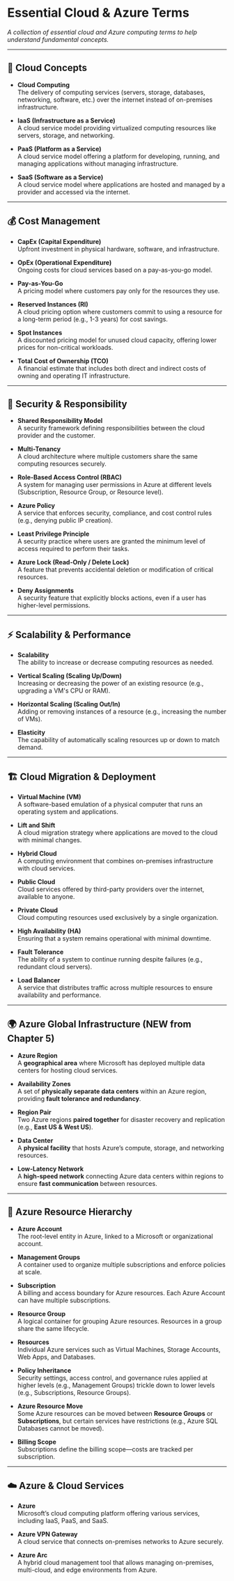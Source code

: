 # **Essential Cloud & Azure Terms**  

*A collection of essential cloud and Azure computing terms to help understand fundamental concepts.*  

---

## 📌 **Cloud Concepts**  

- **Cloud Computing**  
  The delivery of computing services (servers, storage, databases, networking, software, etc.) over the internet instead of on-premises infrastructure.  

- **IaaS (Infrastructure as a Service)**  
  A cloud service model providing virtualized computing resources like servers, storage, and networking.  

- **PaaS (Platform as a Service)**  
  A cloud service model offering a platform for developing, running, and managing applications without managing infrastructure.  

- **SaaS (Software as a Service)**  
  A cloud service model where applications are hosted and managed by a provider and accessed via the internet.  

---

## 💰 **Cost Management**  

- **CapEx (Capital Expenditure)**  
  Upfront investment in physical hardware, software, and infrastructure.  

- **OpEx (Operational Expenditure)**  
  Ongoing costs for cloud services based on a pay-as-you-go model.  

- **Pay-as-You-Go**  
  A pricing model where customers pay only for the resources they use.  

- **Reserved Instances (RI)**  
  A cloud pricing option where customers commit to using a resource for a long-term period (e.g., 1-3 years) for cost savings.  

- **Spot Instances**  
  A discounted pricing model for unused cloud capacity, offering lower prices for non-critical workloads.  

- **Total Cost of Ownership (TCO)**  
  A financial estimate that includes both direct and indirect costs of owning and operating IT infrastructure.  

---

## 🔐 **Security & Responsibility**  

- **Shared Responsibility Model**  
  A security framework defining responsibilities between the cloud provider and the customer.  

- **Multi-Tenancy**  
  A cloud architecture where multiple customers share the same computing resources securely.  

- **Role-Based Access Control (RBAC)**  
  A system for managing user permissions in Azure at different levels (Subscription, Resource Group, or Resource level).  

- **Azure Policy**  
  A service that enforces security, compliance, and cost control rules (e.g., denying public IP creation).  

- **Least Privilege Principle**  
  A security practice where users are granted the minimum level of access required to perform their tasks.  

- **Azure Lock (Read-Only / Delete Lock)**  
  A feature that prevents accidental deletion or modification of critical resources.  

- **Deny Assignments**  
  A security feature that explicitly blocks actions, even if a user has higher-level permissions.  

---

## ⚡ **Scalability & Performance**  

- **Scalability**  
  The ability to increase or decrease computing resources as needed.  

- **Vertical Scaling (Scaling Up/Down)**  
  Increasing or decreasing the power of an existing resource (e.g., upgrading a VM's CPU or RAM).  

- **Horizontal Scaling (Scaling Out/In)**  
  Adding or removing instances of a resource (e.g., increasing the number of VMs).  

- **Elasticity**  
  The capability of automatically scaling resources up or down to match demand.  

---

## 🏗️ **Cloud Migration & Deployment**  

- **Virtual Machine (VM)**  
  A software-based emulation of a physical computer that runs an operating system and applications.  

- **Lift and Shift**  
  A cloud migration strategy where applications are moved to the cloud with minimal changes.  

- **Hybrid Cloud**  
  A computing environment that combines on-premises infrastructure with cloud services.  

- **Public Cloud**  
  Cloud services offered by third-party providers over the internet, available to anyone.  

- **Private Cloud**  
  Cloud computing resources used exclusively by a single organization.  

- **High Availability (HA)**  
  Ensuring that a system remains operational with minimal downtime.  

- **Fault Tolerance**  
  The ability of a system to continue running despite failures (e.g., redundant cloud servers).  

- **Load Balancer**  
  A service that distributes traffic across multiple resources to ensure availability and performance.  

---

## 🌍 **Azure Global Infrastructure (NEW from Chapter 5)**  

- **Azure Region**  
  A **geographical area** where Microsoft has deployed multiple data centers for hosting cloud services.  

- **Availability Zones**  
  A set of **physically separate data centers** within an Azure region, providing **fault tolerance and redundancy**.  

- **Region Pair**  
  Two Azure regions **paired together** for disaster recovery and replication (e.g., **East US & West US**).  

- **Data Center**  
  A **physical facility** that hosts Azure’s compute, storage, and networking resources.  

- **Low-Latency Network**  
  A **high-speed network** connecting Azure data centers within regions to ensure **fast communication** between resources.  

---

## 🏢 **Azure Resource Hierarchy**  

- **Azure Account**  
  The root-level entity in Azure, linked to a Microsoft or organizational account.  

- **Management Groups**  
  A container used to organize multiple subscriptions and enforce policies at scale.  

- **Subscription**  
  A billing and access boundary for Azure resources. Each Azure Account can have multiple subscriptions.  

- **Resource Group**  
  A logical container for grouping Azure resources. Resources in a group share the same lifecycle.  

- **Resources**  
  Individual Azure services such as Virtual Machines, Storage Accounts, Web Apps, and Databases.  

- **Policy Inheritance**  
  Security settings, access control, and governance rules applied at higher levels (e.g., Management Groups) trickle down to lower levels (e.g., Subscriptions, Resource Groups).  

- **Azure Resource Move**  
  Some Azure resources can be moved between **Resource Groups** or **Subscriptions**, but certain services have restrictions (e.g., Azure SQL Databases cannot be moved).  

- **Billing Scope**  
  Subscriptions define the billing scope—costs are tracked per subscription.  

---

## ☁️ **Azure & Cloud Services**  

- **Azure**  
  Microsoft’s cloud computing platform offering various services, including IaaS, PaaS, and SaaS.  

- **Azure VPN Gateway**  
  A cloud service that connects on-premises networks to Azure securely.  

- **Azure Arc**  
  A hybrid cloud management tool that allows managing on-premises, multi-cloud, and edge environments from Azure.  
